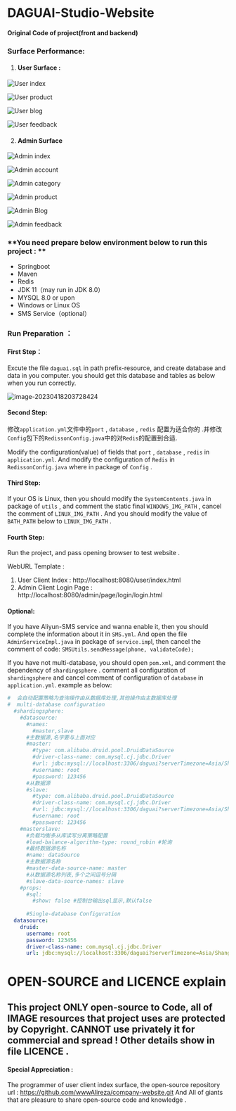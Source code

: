 # DAGUAI-Studio-Website
#### Original Code of project(front and backend)

### Surface Performance:

1. #### User Surface :

![User index](/prefix-resource/image/User-index.png)

![User product](/prefix-resource/image/User-product.png)

![User blog](prefix-resource/image/User-blog.png)

![User feedback](prefix-resource/image/User-feedback.png)

2. #### Admin Surface

![Admin index](prefix-resource/image/Admin-index.png)

![Admin account](prefix-resource/image/Admin-account.png)

![Admin category](prefix-resource/image/Admin-category.png)

![Admin product](prefix-resource/image/Admin-product.png)

![Admin Blog](prefix-resource/image/Admin-Blog.png)

![Admin feedback](prefix-resource/image/Admin-feedback.png)

### **You need prepare  below environment below to run this project : **

- Springboot
- Maven
- Redis
- JDK 11（may run in JDK 8.0）
- MYSQL 8.0 or upon
- Windows or Linux OS
- SMS Service（optional）

### Run Preparation ： 

#### First Step：

Excute the file `daguai.sql` in path prefix-resource, and create database and data in you computer. you should get this database and tables as below when you run correctly.

![image-20230418203728424](/prefix-resource/image/image-20230418203728424.png)

#### Second Step:

修改`application.yml`文件中的`port` , `database` , `redis` 配置为适合你的 .并修改`Config`包下的`RedissonConfig.java`中的对`Redis`的配置到合适.

Modify the configuration(value) of fields that `port` , `database` , `redis` in `application.yml`.  And modify the configuration of `Redis` in `RedissonConfig.java` where in package of `Config` .

#### Third Step:

If your OS is Linux, then you should modify the `SystemContents.java` in package of `utils` , and comment the static final `WINDOWS_IMG_PATH` , cancel the comment of `LINUX_IMG_PATH` . And you should modify the value of `BATH_PATH` below to `LINUX_IMG_PATH` .

#### Fourth Step:

Run the project, and pass opening browser to test website .

WebURL Template : 

1. User Client Index : http://localhost:8080/user/index.html
2. Admin Client Login Page : http://localhost:8080/admin/page/login/login.html

#### Optional:

If you have Aliyun-SMS service and wanna enable it, then you should complete the information about it in `SMS.yml`. And open the file `AdminServiceImpl.java` in package of `service.imp`l, then cancel the comment of code: `SMSUtils.sendMessage(phone, validateCode);`

If you have not multi-database, you should open `pom.xml`, and comment the dependency of `shardingsphere` . comment all configuration of `shardingsphere` and cancel comment of configuration of `database` in `application.yml`. example as below:

```yml
#  会自动配置策略为查询操作由从数据库处理,其他操作由主数据库处理
#  multi-database configuration
  #shardingsphere:
    #datasource:
      #names:
        #master,slave
      #主数据源,名字要与上面对应
      #master:
        #type: com.alibaba.druid.pool.DruidDataSource
        #driver-class-name: com.mysql.cj.jdbc.Driver
        #url: jdbc:mysql://localhost:3306/daguai?serverTimezone=Asia/Shanghai&useUnicode=true&characterEncoding=utf-8&zeroDateTimeBehavior=convertToNull&useSSL=false&allowPublicKeyRetrieval=true
        #username: root
        #password: 123456
      #从数据源
      #slave:
        #type: com.alibaba.druid.pool.DruidDataSource
        #driver-class-name: com.mysql.cj.jdbc.Driver
        #url: jdbc:mysql://localhost:3306/daguai?serverTimezone=Asia/Shanghai&useUnicode=true&characterEncoding=utf-8&zeroDateTimeBehavior=convertToNull&useSSL=false&allowPublicKeyRetrieval=true
        #username: root
        #password: 123456
    #masterslave:
      #负载均衡多从库读写分离策略配置
      #load-balance-algorithm-type: round_robin #轮询
      #最终数据源名称
      #name: dataSource
      #主数据源名称
      #master-data-source-name: master
      #从数据源名称列表,多个之间逗号分隔
      #slave-data-source-names: slave
    #props:
      #sql:
        #show: false #控制台输出sql显示,默认false
        
      #Single-database Configuration
  datasource:
    druid:
      username: root
      password: 123456
      driver-class-name: com.mysql.cj.jdbc.Driver
      url: jdbc:mysql://localhost:3306/daguai?serverTimezone=Asia/Shanghai&useUnicode=true&characterEncoding=utf-8&zeroDateTimeBehavior=convertToNull&useSSL=false&allowPublicKeyRetrieval=true
```

# OPEN-SOURCE and LICENCE explain 

## This project ONLY open-source to Code, all of IMAGE resources that project uses are protected by Copyright. CANNOT use privately it for commercial and spread ! Other details show in file LICENCE .

#### Special Appreciation :

The programmer of user client index surface, the open-source repository url : https://github.com/wwwAlireza/company-website.git
And All of giants that are pleasure to share open-source code and knowledge .

